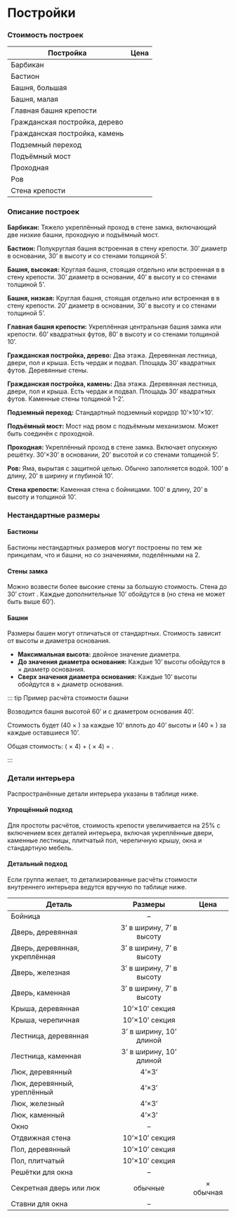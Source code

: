# Постройки

### Стоимость построек

| Постройка                     |           Цена           |
| ----------------------------- | :----------------------: |
| Барбикан                      | <Coin v="37000" t="g" /> |
| Бастион                       | <Coin v="9000" t="g" />  |
| Башня, большая                | <Coin v="30000" t="g" /> |
| Башня, малая                  | <Coin v="15000" t="g" /> |
| Главная башня крепости        | <Coin v="75000" t="g" /> |
| Гражданская постройка, дерево | <Coin v="1500" t="g" />  |
| Гражданская постройка, камень | <Coin v="3000" t="g" />  |
| Подземный переход             |  <Coin v="500" t="g" />  |
| Подъёмный мост                |  <Coin v="500" t="g" />  |
| Проходная                     | <Coin v="6500" t="g" />  |
| Ров                           |  <Coin v="400" t="g" />  |
| Стена крепости                | <Coin v="5000" t="g" />  |

### Описание построек

**Барбикан:** Тяжело укреплённый проход в стене замка, включающий две низкие башни, проходную и подъёмный мост.

**Бастион:** Полукруглая башня встроенная в стену крепости. 30’ диаметр в основании, 30’ в высоту и со стенами толщиной 5’.

**Башня, высокая:** Круглая башня, стоящая отдельно или встроенная в в стену крепости. 30’ диаметр в основании, 40’ в высоту и со стенами толщиной 5’.

**Башня, низкая:** Круглая башня, стоящая отдельно или встроенная в в стену крепости. 20’ диаметр в основании, 30’ в высоту и со стенами толщиной 5’.

**Главная башня крепости:** Укреплённая центральная башня замка или крепости. 60’ квадратных футов, 80’ в высоту и со стенами толщиной 10’.

**Гражданская постройка, дерево:** Два этажа. Деревянная лестница, двери, пол и крыша. Есть чердак и подвал. Площадь 30’ квадратных футов. Деревянные стены.

**Гражданская постройка, камень:** Два этажа. Деревянная лестница, двери, пол и крыша. Есть чердак и подвал. Площадь 30’ квадратных футов. Каменные стены толщиной 1-2’.

**Подземный переход:** Стандартный подземный коридор 10’×10’×10’.

**Подъёмный мост:** Мост над рвом с подъёмным механизмом. Может быть соединён с проходной.

**Проходная:** Укреплённый проход в стене замка. Включает опускную решётку. 30’×30’ в основании, 20’ высотой и со стенами толщиной 5’.

**Ров:** Яма, вырытая с защитной целью. Обычно заполняется водой. 100’ в длину, 20’ в ширину и глубиной 10’.

**Стена крепости:** Каменная стена с бойницами. 100’ в длину, 20’ в высоту и толщиной 10’.

### Нестандартные размеры

#### Бастионы

Бастионы нестандартных размеров могут построены по тем же принципам, что и башни, но со значениями, поделёнными на 2.

#### Стены замка

Можно возвести более высокие стены за большую стоимость. Стена до 30’ стоит <Coin v="7500" t="g" />. Каждые дополнительные 10’ обойдутся в <Coin v="5000" t="g" /> (но стена не может быть выше 60’).

#### Башни

Размеры башен могут отличаться от стандартных. Стоимость зависит от высоты и диаметра основания.

- **Максимальная высота:** двойное значение диаметра.
- **До значения диаметра основания:** Каждые 10’ высоты обойдутся в <Coin v="200" t="g" /> × диаметр основания.
- **Сверх значения диаметра основания:** Каждые 10’ высоты обойдутся в <Coin v="400" t="g" /> × диаметр основания.

::: tip Пример расчёта стоимости башни

Возводится башня высотой 60’ и с диаметром основания 40’.

Стоимость будет <Coin v="8000" t="g" /> (40 × <Coin v="200" t="g" />) за каждые 10’ вплоть до 40’ высоты и <Coin v="16000" t="g" /> (40 × <Coin v="400" t="g" />) за каждые оставшиеся 10’.

Общая стоимость: (<Coin v="8000" t="g" /> × 4) + (<Coin v="16000" t="g" /> × 4) = <Coin v="64000" t="g" />.

:::

### Детали интерьера

Распространённые детали интерьера указаны в таблице ниже.

#### Упрощённый подход

Для простоты расчётов, стоимость крепости увеличивается на 25% с включением всех деталей интерьера, включая укреплённые двери, каменные лестницы, плитчатый пол, черепичную крышу, окна и стандартную мебель.

#### Детальный подход

Если группа желает, то детализированные расчёты стоимости внутреннего интерьера ведутся вручную по таблице ниже.

| Деталь                         |         Размеры          |              Цена              |
| ------------------------------ | :----------------------: | :----------------------------: |
| Бойница                        |            –             |     <Coin v="10" t="g" />      |
| Дверь, деревянная              | 3’ в ширину, 7’ в высоту |     <Coin v="10" t="g" />      |
| Дверь, деревянная, укреплённая | 3’ в ширину, 7’ в высоту |     <Coin v="20" t="g" />      |
| Дверь, железная                | 3’ в ширину, 7’ в высоту |     <Coin v="50" t="g" />      |
| Дверь, каменная                | 3’ в ширину, 7’ в высоту |     <Coin v="50" t="g" />      |
| Крыша, деревянная              |      10’×10’ секция      |     <Coin v="40" t="g" />      |
| Крыша, черепичная              |      10’×10’ секция      |     <Coin v="100" t="g" />     |
| Лестница, деревянная           | 3’ в ширину, 10’ длиной  |     <Coin v="20" t="g" />      |
| Лестница, каменная             | 3’ в ширину, 10’ длиной  |     <Coin v="60" t="g" />      |
| Люк, деревянный                |          4’×3’           |     <Coin v="20" t="g" />      |
| Люк, деревянный, уреплённый    |          4’×3’           |     <Coin v="40" t="g" />      |
| Люк, железный                  |          4’×3’           |     <Coin v="120" t="g" />     |
| Люк, каменный                  |          4’×3’           |     <Coin v="120" t="g" />     |
| Окно                           |            –             |     <Coin v="10" t="g" />      |
| Отдвижная стена                |      10’×10’ секция      |    <Coin v="1000" t="g" />     |
| Пол, деревянный                |      10’×10’ секция      |     <Coin v="40" t="g" />      |
| Пол, плитчатый                 |      10’×10’ секция      |     <Coin v="100" t="g" />     |
| Решётки для окна               |            –             |     <Coin v="10" t="g" />      |
| Секретная дверь или люк        |         обычные          | <Coin v="5" t="g" /> × обычная |
| Ставни для окна                |            –             |      <Coin v="5" t="g" />      |
